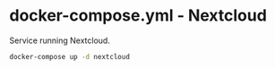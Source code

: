 # docker-compose.yml - Nextcloud

Service running Nextcloud.

```bash
docker-compose up -d nextcloud
```
